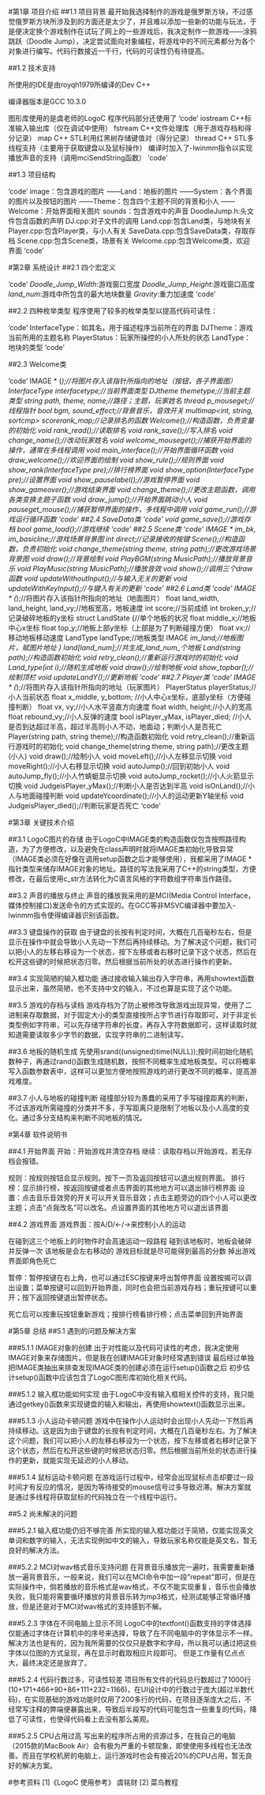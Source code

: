 #第1章  项目介绍
##1.1  项目背景
最开始我选择制作的游戏是俄罗斯方块，不过感觉俄罗斯方块所涉及到的方面还是太少了，并且难以添加一些新的功能与玩法，于是便决定换个游戏制作在试玩了网上的一些游戏后，我决定制作一款游戏——涂鸦跳跃（Doodle Jump），决定尝试面向对象编程，将游戏中的不同元素都分为各个对象进行编写。代码行数接近一千行，代码的可读性仍有待提高。

##1.2  技术支持

所使用的IDE是由royqh1979所编译的Dev C++

编译器版本是GCC 10.3.0

图形库使用的是虞老师的LogoC
程序代码部分还使用了
‘code’
iostream C++标准输入输出库（仅在调试中使用）
fstream C++文件处理库（用于游戏存档和得分记录）
map C++ STL利用红黑树存储键值对（得分记录）
thread C++ STL多线程支持（主要用于获取键盘以及鼠标操作）
编译时加入了-lwinmm指令以实现播放声音的支持（调用mciSendString函数）
‘code’

##1.3  项目结构 

‘code’
image：包含游戏的图片
——Land：地板的图片
——System：各个界面的图片以及按钮的图片
——Theme：包含四个主题不同的背景和小人
——Welcome：开始界面相关图片
sounds：包含游戏中的声音
DoodleJump.h:头文件包含函数的声明
DJ.cpp:对子文件的调用
Land.cpp:包含Land类，与地块有关
Player.cpp:包含Player类，与小人有关
SaveData.cpp:包含SaveData类，存取存档
Scene.cpp:包含Scene类，场景有关
Welcome.cpp:包含Welcome类，欢迎界面
‘code’

#第2章  系统设计
##2.1  四个宏定义

‘code’
_Doodle_Jump_Width_:游戏窗口宽度
_Doodle_Jump_Height_:游戏窗口高度
_land_num_:游戏中所包含的最大地块数量
_Gravity_:重力加速度
‘code’

##2.2  四种枚举类型
程序使用了较多的枚举类型以提高代码可读性：

‘code’
InterfaceType：如其名，用于描述程序当前所在的界面
DJTheme：游戏当前所用的主题名称
PlayerStatus：玩家所操控的小人所处的状态
LandType：地块的类型
‘code’

##2.3  Welcome类

‘code’
IMAGE * (*);//将图片存入该指针所指向的地址（按钮，各子界面图）
InterfaceType interfacetype;//当前界面类型 
DJtheme themetype;//当前主题类型
string path, theme, name;//路径；主题，玩家姓名
thread p_mouseget;//线程指针
bool bgm, sound_effect;//背景音乐，音效开关
multimap<int, string, sortcmp> scorerank_map;//记录排名的函数
Welcome();//构造函数，负责变量的初始化
void rank_read();//读取排名
void rank_save();//写入排名
void change_name();//改动玩家姓名
void welcome_mouseget();//捕获开始界面的操作，通常在多线程调用
void main_interface();//开始界面循环函数
void draw_welcome();//欢迎界面的绘制
void show_rule();//规则界面
void show_rank(InterfaceType pre);//排行榜界面
void show_option(InterfaceType pre);//设置界面
void show_pauselabel();//游戏暂停界面
void show_gameover();//游戏结束界面
void change_theme();//更改主题函数，调用各类变换主题子函数
void draw_jump();//开始界面跳动小人
void pauseget_mouse();//捕获暂停界面的操作，多线程中调用
void game_run();//游戏运行循环函数
‘code’
##2.4  SaveData类
‘code’
void game_save();//游戏存档
bool game_load();//游戏继续
‘code’
##2.5  Scene类
‘code’
IMAGE * im_bk, im_basicline;//游戏场景背景图
int direct;//记录接收的按键
Scene();//构造函数，负责初始化
void change_theme(string theme, string path);//更改游戏场景背景图
void draw();//背景绘制
void PlayBGM(string MusicPath);//播放背景音乐
void PlayMusic(string MusicPath);//播放音效
void show();//调用三个draw函数
void updateWithoutInput();//与输入无关的更新
void updateWithKeyInput();//与键入有关的更新
‘code’
##2.6  Land类
‘code’
IMAGE * (*);//将图片存入该指针所指向的地址（地面图片）
float land_width, land_height, land_vy;//地板宽高，地板速度
int score;//当前成绩
int broken_y;//记录破碎地板的y坐标
struct LandState {//单个地板的状况
float middle_x;//地板中心x坐标
float top_y;//地板上部y坐标（上部是为了判断碰撞方便）
float vx;//移动地板移动速度
    LandType landType;//地板类型
    IMAGE *im_land;//地板图片，赋图片地址
} land[_land_num_];//共生成_land_num_个地板
Land(string path);//构造函数初始化
void retry_clean();//重新运行游戏时的初始化
void Land_type(int i);//随机生成地板
void draw();//绘制地板
void show_topbar();//绘制顶栏
void updateLandY();//更新地板
‘code’
##2.7  Player类
‘code’
IMAGE * (*);//将图片存入该指针所指向的地址（玩家图片）
PlayerStatus playerStatus;//小人当前状态
float x_middle, y_bottom;
//小人中心x坐标，底部y坐标（方便碰撞判断）
float vx, vy;//小人水平竖直方向速度
float width, height;//小人的宽高
float rebound_vy;//小人反弹的速度
bool isPlayer_yMax, isPlayer_died;
//小人是否到达超过半高，超过半高则小人不动，地面动；判断小人是否死亡
Player(string path, string theme);//构造函数初始化
void retry_clean();//重新运行游戏时的初始化
void change_theme(string theme, string path);//更改主题(小人)
void draw();//绘制小人
void moveLeft();//小人左移显示切换
void moveRight();//小人右移显示切换
void autoJump();//回到初始小人
void autoJump_fly();//小人竹蜻蜓显示切换
void autoJump_rocket();//小人火箭显示切换
void JudgeisPlayer_yMax();//判断小人是否达到半高
void isOnLand();//小人与地面碰撞判断
void updateYcoordinate();//小人的运动更新Y轴坐标
void JudgeisPlayer_died();//判断玩家是否死亡
‘code’

#第3章  关键技术介绍

##3.1  LogoC图片的存储
由于LogoC中IMAGE类的构造函数仅包含按照路径构造，为了方便修改，以及避免在class声明时就将IMAGE类初始化导致异常（IMAGE类必须在好像在调用setup函数之后才能够使用），我都采用了IMAGE * 指针类型来储存IMAGE对象的地址。路径的写法我采用了C++的string类型，方便修改，在最后使用c_str方法转化为C语言风格的字符数组字符串当作路径。

##3.2  声音的播放与终止
声音的播放我采用的是MCI(Media Control Interface，媒体控制接口)发送命令的方式实现的。在GCC等非MSVC编译器中要加入-lwinmm指令使得编译器识别该函数。

##3.3  键盘操作的获取
由于键盘的长按有判定时间，大概在几百毫秒左右，但是显示在操作中就会导致小人先动一下然后再持续移动。为了解决这个问题，我们可以把小人的左移右移设为一个状态，按下左移或者右移时记录下这个状态，然后在松开这些键的时候把状态归零。然后根据当前所处的状态进行操作的更新。

##3.4  实现简陋的输入框功能
通过接收输入输出存入字符串，再用showtext函数显示出来，虽然简陋，也不支持中文的输入，不过也算是实现了这个功能。

##3.5  游戏的存档与读档
游戏存档为了防止被修改导致游戏出现异常，使用了二进制来存取数据，对于固定大小的类型直接按所占字节进行存取即可，对于非定长类型例如字符串，可以先存储字符串的长度，再存入字符数据即可，这样读取时就知道需要读取多少字节的数据，实现字符串的二进制读写。

##3.6  地板的随机生成 
先使用srand((unsigned)time(NULL));按时间初始化随机数种子，再通过rand()函数生成随机数，按照不同概率生成地板类型。可以将概率写入函数参数表中，这样可以更加方便地按照游戏的进行更改不同的概率，提高游戏难度。

##3.7  小人与地板的碰撞判断
碰撞部分较为愚蠢的采用了手写碰撞距离的判断，不过该游戏所需碰撞的分类并不多，手写距离只是限制了地板以及小人高度的变化。通过多分支结构来判断不同地板的情况。

#第4章  软件说明书

##4.1  开始界面
开始：开始游戏并清空存档
继续：读取存档以开始游戏，若无存档会报错。

规则：按规则按钮会显示规则。按下一页及返回按钮可以退出规则界面。
排行榜：显示排行榜，按返回按键或者点击界面的其他地方可以退出排行榜界面 
设置：点击音乐音效旁的开关可以开关音乐音效；点击主题旁边的四个小人可以更改主题；点击“点我改名”可以改名。点设置界面的其他地方可以退出该界面

##4.2  游戏界面
游戏界面：按A/D/←/→来控制小人的运动
   
在碰到这三个地板上的时物件时会高速运动一段路程
碰到该地板时，地板会破碎并反弹一次
该地板是会左右移动的
游戏目标就是尽可能得到最高的分数
掉出游戏界面即角色死亡
 
暂停：暂停按键在右上角，也可以通过ESC按键来呼出暂停界面
设置按揭可以调出设置；菜单按键可以回到开始界面，同时也会把当前游戏存档；重玩按键可以重开；按下返回按键退出暂停状态。
  
死亡后可以按重玩按钮重新游戏；按排行榜看排行榜；点击菜单回到开始界面

#第5章  总结
##5.1  遇到的问题及解决方案

###5.1.1  IMAGE对象的创建
出于对性能以及代码可读性的考虑，我决定使用IMAGE对象来存储图片。但是我在创建IMAGE对象时经常遇到错误
最后经过单独把IMAGE类抽出来排查发现IMAGE类的创建必须在运行setup()函数之后
初步估计setup()函数中应该包含了LogoC图形库初始化相关代码。

###5.1.2  输入框功能如何实现
由于LogoC中没有输入框相关控件的支持，我只能通过getkey()函数来实现键盘的输入和输出，再使用showtext()函数显示出来。

###5.1.3  小人运动卡顿问题
游戏中在操作小人运动时会出现小人先动一下然后再持续移动。这是因为由于键盘的长按有判定时间，大概在几百毫秒左右。为了解决这个问题，我们可以把小人的左移右移设为一个状态，按下左移或者右移时记录下这个状态，然后在松开这些键的时候把状态归零。然后根据当前所处的状态进行操作的更新，就能实现无延迟的小人移动。

###5.1.4  鼠标运动卡顿问题
在游戏运行过程中，经常会出现鼠标点击却要过一段时间才有反应的情况，是因为等待接受的mouse信号过多导致迟滞。解决方案就是通过多线程将获取鼠标的代码独立在一个线程中运行。

##5.2  尚未解决的问题

###5.2.1  输入框功能仍旧不够完善
所实现的输入框功能过于简陋，仅能实现英文单词和数字的输入，无法实现例如中文的输入，导致玩家名称仅能是英文名，暂无良好的解决方法。

###5.2.2  MCI对wav格式音乐支持问题
在背景音乐播放完一遍时，我需要重新播放一遍背景音乐，一般来说，我们可以在MCI命令中加一段"repeat"即可，但是在实际操作中，倘若播放的音乐格式是wav格式，不仅不能实现重复，音乐也会播放失败，我只能将需要循环播放的背景音乐转为mp3格式，经测试能够正常循环播放，但是还是对于MCI对wav格式的支持感到不解。

###5.2.3  字体在不同电脑上显示不同
LogoC中的textfont()函数支持的字体选择仅能通过字体在计算机中的序号来选择，导致了在不同电脑中的字体显示不一样。解决方法也是有的，因为我所需要的仅仅只是数字和字母，所以我可以通过把这些字体以位图的方式呈现，再在显示时截取相应片段即可。
但是工作量有亿点点大，最终决定还是放弃了。

###5.2.4  代码行数过多，可读性较差
项目所有文件的代码总行数超过了1000行(10+171+466+90+86+111+232=1166)，在UI设计中的行数过于庞大(超过半数代码)，在实现基础的游戏功能时仅用了200多行的代码，在项目逐渐庞大之后，不经常写注释的弊端便暴露出来，导致后半段写的代码可能包含一些重复的代码，降低了可读性，也使得代码看上去没有那么美观。

###5.2.5  CPU占用过高
写出来的程序所占用的资源过多，在我自己的电脑（2015款的MacBook Air）会有极为严重的卡顿现象，即使使用多线程也无法改善。而且在学校机房的电脑上，运行游戏时也会有接近20%的CPU占用，暂无良好的解决方案。

#参考资料
[1]《LogoC 使用参考》 虞铭财
[2] 菜鸟教程
